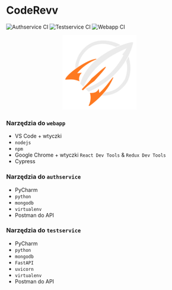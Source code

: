 # CodeRevv
![Authservice CI](https://github.com/bart-kosmala/inz/actions/workflows/authservice.yml/badge.svg)
![Testservice CI](https://github.com/bart-kosmala/inz/actions/workflows/testservice.yml/badge.svg)
![Webapp CI](https://github.com/bart-kosmala/inz/actions/workflows/webapp.yml/badge.svg)

<p align="center">
  <img src="frontend/webapp/public/logo192.png" width="200" title="Logo">
</p>

### Narzędzia do `webapp`
* VS Code + wtyczki
* `nodejs`
* `npm`
* Google Chrome + wtyczki `React Dev Tools` & `Redux Dev Tools`
* Cypress

### Narzędzia do `authservice`
* PyCharm
* `python`
* `mongodb`
* `virtualenv`
* Postman do API

### Narzędzia do `testservice`
* PyCharm
* `python`
* `mongodb`
* `FastAPI`
* `uvicorn`
* `virtualenv`
* Postman do API
